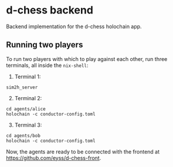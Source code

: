 # d-chess backend

Backend implementation for the d-chess holochain app.

## Running two players

To run two players with which to play against each other, run three terminals, all inside the `nix-shell`:

1. Terminal 1:

```
sim2h_server
```

2. Terminal 2:

```
cd agents/alice
holochain -c conductor-config.toml
```

3. Terminal 3:

```
cd agents/bob
holochain -c conductor-config.toml
```

Now, the agents are ready to be connected with the frontend at https://github.com/eyss/d-chess-front.